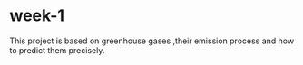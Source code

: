 # week-1
This project is based on greenhouse gases ,their emission process and how to predict them precisely.
